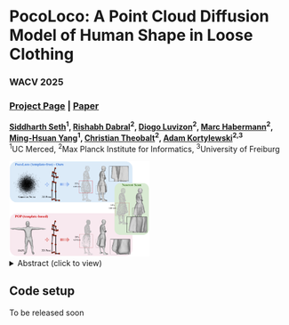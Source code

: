 # PocoLoco: A Point Cloud Diffusion Model of Human Shape in Loose Clothing

### WACV 2025

### [Project Page](https://arxiv.org/pdf/2411.04249)  | [Paper](https://arxiv.org/pdf/2411.04249)

**[Siddharth Seth](https://sidsunny.github.io/)<sup>1</sup>, [Rishabh Dabral](https://rishabhdabral.github.io/)<sup>2</sup>, [Diogo Luvizon](https://dluvizon.github.io/)<sup>2</sup>, [Marc Habermann](https://people.mpi-inf.mpg.de/~mhaberma/)<sup>2</sup>, [Ming-Hsuan Yang](https://faculty.ucmerced.edu/mhyang/)<sup>1</sup>, [Christian Theobalt](https://people.mpi-inf.mpg.de/~theobalt/)<sup>2</sup>, [Adam Kortylewski](https://genintel.mpi-inf.mpg.de/)<sup>2,3</sup>** <br>
<sup>1</sup>UC Merced, <sup>2</sup>Max Planck Institute for Informatics, <sup>3</sup>University of Freiburg


<img src="teaser_pocoloco.png" alt="PocoLoco Teaser" style="width: 50%;"/>


</br>

<details>
    <summary>Abstract (click to view)</summary>
    Modeling a human avatar that can plausibly deform to articulations is an active area of research. We present POCOLOCO – the first template-free, point-based, pose-conditioned generative model for 3D humans in loose clothing. We motivate our work by noting that most methods require a parametric model of the human body to ground pose-dependent deformations. Consequently, they are restricted to modeling clothing that is topologically similar to the naked body and do not extend well to loose clothing. The few methods that attempt to model loose clothing typically require either canonicalization or a UV-parameterization and need to address the challenging problem of explicitly estimating correspondences for the deforming clothes. In this work, we formulate avatar clothing deformation as a conditional point-cloud generation task within the denoising diffusion framework. Crucially, our framework operates directly on unordered point clouds, eliminating the need for a parametric model or a clothing template. This also enables a variety of practical applications, such as point cloud completion and pose-based editing – important features for virtual human animation. As current datasets for human avatars in loose clothing are far too small for training diffusion models, we release a dataset of two subjects performing various poses in loose clothing with a total of 75K point clouds. By contributing towards tackling the challenging task of effectively modeling loose clothing and expanding the available data for training these models, we aim to set the stage for further innovation in digital humans.
</details>

## Code setup
To be released soon
